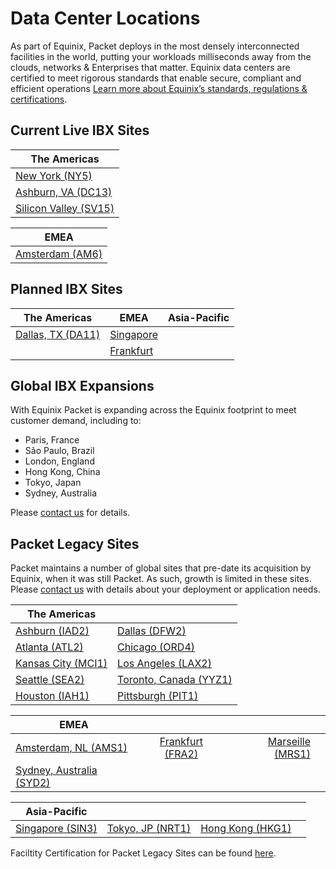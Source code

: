 <!-- <meta>
{
   "title":"Data Centers",
    "description":"Locations, certifications, & speed tests for our global data centers.",
    "tag":["datacenters", "locations", "facilities"],
    "seo-title": "Bare Metal Cloud Data Centers -- Packet Developer Docs",
    "seo-description": "Locations, certifications, & speed tests for our global datacenters.",
    "og-title": "Data Centers",
    "og-description": "Locations, certifications, & speed tests for our global data centers.",
    "og-image": "/images/packet-product-docs.png"
}
</meta> -->
# Data Center Locations

As part of Equinix, Packet deploys in the most densely interconnected facilities in the world, putting your workloads milliseconds away from the clouds, networks & Enterprises that matter. Equinix data centers are certified to meet rigorous standards that enable secure, compliant and efficient operations  [Learn more about Equinix’s standards, regulations & certifications](https://www.equinix.com/data-centers/design/standards-compliance/).

## Current Live IBX Sites

| The Americas   |
|----------|
|[New York (NY5)](https://www.packet.com/cloud/locations/new-york/)  |
|[Ashburn, VA (DC13)](https://www.packet.com/cloud/locations/ashburn/) | 
|[Silicon Valley (SV15)](https://www.packet.com/cloud/locations/silicon-valley/) | 

| EMEA   |
|----------|
|[Amsterdam (AM6)](https://www.packet.com/cloud/locations/amsterdam/) |




## Planned IBX Sites

| The Americas | EMEA | Asia-Pacific |
|----------|-------------|------|
|[Dallas, TX (DA11)](https://www.packet.com/cloud/locations/dallas/)| [Singapore](https://www.packet.com/cloud/locations/singapore/) |
| | [Frankfurt](https://www.packet.com/cloud/locations/frankfurt/) |    |

## Global IBX Expansions

With Equinix Packet is expanding across the Equinix footprint to meet customer demand, including to: 

- Paris, France 
- São Paulo, Brazil
- London, England
- Hong Kong, China
- Tokyo, Japan
- Sydney, Australia 
 
Please [contact us](https://www.packet.com/about/contact/) for details.

## Packet Legacy Sites

Packet maintains a number of global sites that pre-date its acquisition by Equinix, when it was still Packet. As such, growth is limited in these sites. Please [contact us](https://www.packet.com/about/contact/) with details about your deployment or application needs. 

| The Americas|  |
| ----------- | ----------- |
|[Ashburn (IAD2)](https://www.packet.com/cloud/locations/iad2/)  |  [Dallas (DFW2)](https://www.packet.com/cloud/locations/dfw2/) | [New York (EWR1)](https://www.packet.com/cloud/locations/new-york-metro/)  |
|[Atlanta (ATL2)](https://www.packet.com/cloud/locations/atlanta/) |    [Chicago (ORD4)](https://www.packet.com/cloud/locations/chicago/)   |  [Detroit (DTW1)](https://www.packet.com/cloud/locations/detriot/)  |
|[Kansas City (MCI1)](https://www.packet.com/cloud/locations/kansas-city/)  | [Los Angeles (LAX2)](https://www.packet.com/cloud/locations/los-angeles/) | [Phoenix (PHX1)](https://www.packet.com/cloud/locations/phoenix/)    |
|[Seattle (SEA2)](https://www.packet.com/cloud/locations/seattle/) | [Toronto, Canada (YYZ1)](https://www.packet.com/cloud/locations/toronto/) | [Silicon Valley (SJC1)](https://www.packet.com/cloud/locations/sjc1/) 
| [Houston (IAH1)](https://www.packet.com/cloud/locations/houston/) | [Pittsburgh (PIT1)](https://www.packet.com/cloud/locations/)

| EMEA   |                 |   | |
|----------|:-------------:|------:|------:|
| [Amsterdam, NL (AMS1)](https://www.packet.com/cloud/locations/ams1/) | [Frankfurt (FRA2)](https://www.packet.com/cloud/locations/ams1/) | [Marseille (MRS1)](https://www.packet.com/cloud/locations/marseille/)
| [Sydney, Australia (SYD2)](https://www.packet.com/cloud/locations/sydney/) 

| Asia-Pacific   |                 |   | |
|----------|:-------------:|------:|------:|
| [Singapore (SIN3)](https://www.packet.com/cloud/locations/sin3/) | [Tokyo, JP (NRT1)](https://www.packet.com/cloud/locations/nrt1/) | [Hong Kong (HKG1)](https://www.packet.com/cloud/locations/hong-kong/)

Faciltity Certification for Packet Legacy Sites can be found [here](https://www.packet.com/developers/docs/getting-started/legal-compliance/legacy-certifications/). 

